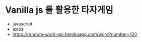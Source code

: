 # Vanilla js 를 활용한 타자게임
- javascript
- axios
- https://random-word-api.herokuapp.com/word?number=100
